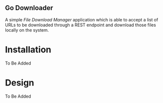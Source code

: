 ## Go Downloader
A simple *File Download Manager* application which is able to accept a list of URLs to be downloaded through a REST endpoint and download those files locally on the system.
# Installation
To Be Added
# Design 
To Be Added
